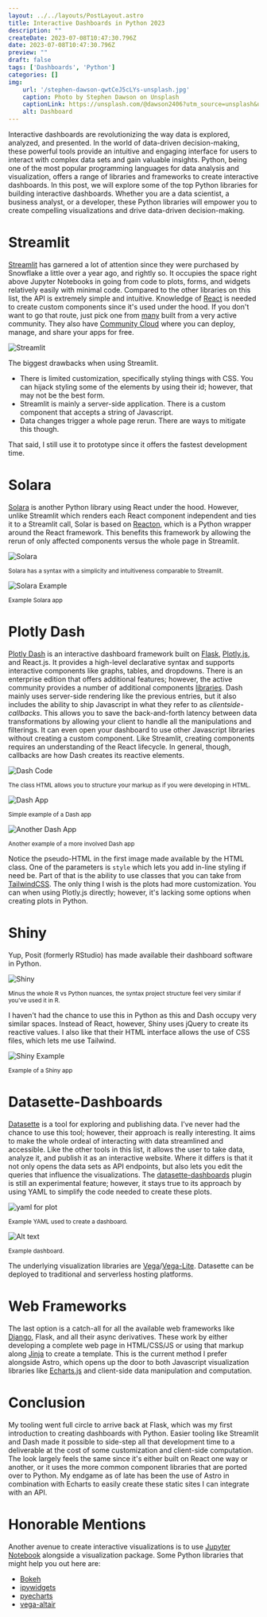 ```yaml
---
layout: ../../layouts/PostLayout.astro
title: Interactive Dashboards in Python 2023
description: ""
createDate: 2023-07-08T10:47:30.796Z
date: 2023-07-08T10:47:30.796Z
preview: ""
draft: false
tags: ['Dashboards', 'Python']
categories: []
img: 
    url: '/stephen-dawson-qwtCeJ5cLYs-unsplash.jpg'
    caption: Photo by Stephen Dawson on Unsplash
    captionLink: https://unsplash.com/@dawson2406?utm_source=unsplash&utm_medium=referral&utm_content=creditCopyText
    alt: Dashboard
---
```


Interactive dashboards are revolutionizing the way data is explored, analyzed, and presented. In the world of data-driven decision-making, these powerful tools provide an intuitive and engaging interface for users to interact with complex data sets and gain valuable insights. Python, being one of the most popular programming languages for data analysis and visualization, offers a range of libraries and frameworks to create interactive dashboards. In this post, we will explore some of the top Python libraries for building interactive dashboards. Whether you are a data scientist, a business analyst, or a developer, these Python libraries will empower you to create compelling visualizations and drive data-driven decision-making.

# Streamlit

[Streamlit]((https://streamlit.io/)) has garnered a lot of attention since they were purchased by Snowflake a little over a year ago, and rightly so. It occupies the space right above Jupyter Notebooks in going from code to plots, forms, and widgets relatively easily with minimal code. Compared to the other libraries on this list, the API is extremely simple and intuitive. Knowledge of [React](https://react.dev/) is needed to create custom components since it's used under the hood. If you don't want to go that route, just pick one from [many](https://streamlit.io/components) built from a very active community. They also have [Community Cloud](https://streamlit.io/cloud) where you can deploy, manage, and share your apps for free.

![Streamlit](/images/2023-07-08-interactive-dashboards-for-python-2023/00_streamlit.png)

The biggest drawbacks when using Streamlit. 
- There is limited customization, specifically styling things with CSS. You can hijack styling some of the elements by using their id; however, that may not be the best form.
- Streamlit is mainly a server-side application. There is a custom component that accepts a string of Javascript. 
- Data changes trigger a whole page rerun. There are ways to mitigate this though.

That said, I still use it to prototype since it offers the fastest development time.

# Solara

[Solara](https://solara.dev/) is another Python library using React under the hood. However, unlike Streamlit which renders each React component independent and ties it to a Streamlit call, Solar is based on [Reacton](https://reacton.solara.dev/en/latest/), which is a Python wrapper around the React framework. This benefits this framework by allowing the rerun of only affected components versus the whole page in Streamlit.

![Solara](/images/2023-07-08-interactive-dashboards-for-python-2023/01_solara.png)
<div class="flex flex-row justify-center pb-10">
    <sub>Solara has a syntax with a simplicity and intuitiveness comparable to Streamlit.</sub>
</div>

![Solara Example](/images/2023-07-08-interactive-dashboards-for-python-2023/09_solara_example.png)
<div class="flex flex-row justify-center pb-10">
    <sub>Example Solara app</sub>
</div>

# Plotly Dash

[Plotly Dash](https://dash.plotly.com/) is an interactive dashboard framework built on [Flask](https://flask.palletsprojects.com/en/2.3.x/), [Plotly.js](https://plotly.com/javascript/), and React.js. It provides a high-level declarative syntax and supports interactive components like graphs, tables, and dropdowns. There is an enterprise edition that offers additional features; however, the active community provides a number of additional components [libraries](https://github.com/ucg8j/awesome-dash). Dash mainly uses server-side rendering like the previous entries, but it also includes the ability to ship Javascript in what they refer to as *clientside-callbacks*. This allows you to save the back-and-forth latency between data transformations by allowing your client to handle all the manipulations and filterings. It can even open your dashboard to use other Javascript libraries without creating a custom component. Like Streamlit, creating components requires an understanding of the React lifecycle. In general, though, callbacks are how Dash creates its reactive elements. 

![Dash Code](/images/2023-07-08-interactive-dashboards-for-python-2023/04_dash_code.png)
<div class="flex flex-row justify-center pb-10">
    <sub>The class HTML allows you to structure your markup as if you were developing in HTML.</sub>
</div>

![Dash App](/images/2023-07-08-interactive-dashboards-for-python-2023/05_dash_app.png)
<div class="flex flex-row justify-center pb-10">
    <sub>Simple example of a Dash app</sub>
</div>

![Another Dash App](/images/2023-07-08-interactive-dashboards-for-python-2023/08_dash_app_2.png)
<div class="flex flex-row justify-center pb-10">
    <sub>Another example of a more involved Dash app</sub>
</div>

Notice the pseudo-HTML in the first image made available by the HTML class. One of the parameters is `style` which lets you add in-line styling if need be. Part of that is the ability to use classes that you can take from [TailwindCSS](https://tailwindcss.com/). The only thing I wish is the plots had more customization. You can when using Plotly.js directly; however, it's lacking some options when creating plots in Python.

# Shiny 

Yup, Posit (formerly RStudio) has made available their dashboard software in Python.

![Shiny](/images/2023-07-08-interactive-dashboards-for-python-2023/06_shiny.png)
<div class="flex flex-row justify-center pb-10">
    <sub>Minus the whole R vs Python nuances, the syntax project structure feel very similar if you've used it in R.</sub>
</div>

I haven't had the chance to use this in Python as this and Dash occupy very similar spaces. Instead of React, however, Shiny uses jQuery to create its reactive values. I also like that their HTML interface allows the use of CSS files, which lets me use Tailwind.

![Shiny Example](/images/2023-07-08-interactive-dashboards-for-python-2023/07_shiny_example.png)
<div class="flex flex-row justify-center pb-10">
    <sub>Example of a Shiny app</sub>
</div>

# Datasette-Dashboards

[Datasette](https://datasette.io/) is a tool for exploring and publishing data. I've never had the chance to use this tool; however, their approach is really interesting. It aims to make the whole ordeal of interacting with data streamlined and accessible. Like the other tools in this list, it allows the user to take data, analyze it, and publish it as an interactive website. Where it differs is that it not only opens the data sets as API endpoints, but also lets you edit the queries that influence the visualizations. The [datasette-dashboards](https://datasette.io/plugins/datasette-dashboards) plugin is still an experimental feature; however, it stays true to its approach by using YAML to simplify the code needed to create these plots.

![yaml for plot](/images/2023-07-08-interactive-dashboards-for-python-2023/02_datasette_yaml.png)
<div class="flex flex-row justify-center pb-10">
    <sub>Example YAML used to create a dashboard.</sub>
</div>

![Alt text](/images/2023-07-08-interactive-dashboards-for-python-2023/03_datasette_dash.png)
<div class="flex flex-row justify-center pb-10">
    <sub>Example dashboard.</sub>
</div>

The underlying visualization libraries are [Vega](https://vega.github.io/vega/)/[Vega-Lite](https://vega.github.io/vega-lite/). Datasette can be deployed to traditional and serverless hosting platforms.

# Web Frameworks

The last option is a catch-all for all the available web frameworks like [Django](https://www.djangoproject.com/), Flask, and all their async derivatives. These work by either developing a complete web page in HTML/CSS/JS or using that markup along [Jinja](https://jinja.palletsprojects.com/en/3.1.x/) to create a template. This is the current method I prefer alongside Astro, which opens up the door to both Javascript visualization libraries like [Echarts.js](https://echarts.apache.org/en/index.html) and client-side data manipulation and computation. 

# Conclusion

My tooling went full circle to arrive back at Flask, which was my first introduction to creating dashboards with Python. Easier tooling like Streamlit and Dash made it possible to side-step all that development time to a deliverable at the cost of some customization and client-side computation. The look largely feels the same since it's either built on React one way or another, or it uses the more common component libraries that are ported over to Python. My endgame as of late has been the use of Astro in combination with Echarts to easily create these static sites I can integrate with an API. 

# Honorable Mentions

Another avenue to create interactive visualizations is to use [Jupyter Notebook](https://jupyter.org/) alongside a visualization package. Some Python libraries that might help you out here are:
- [Bokeh](https://docs.bokeh.org/en/latest/)
- [ipywidgets](http://jupyter.org/)
- [pyecharts](https://pyecharts.org/#/)
- [vega-altair](https://altair-viz.github.io/)


